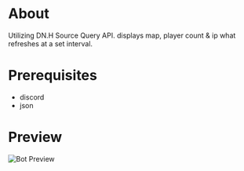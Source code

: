 # About
Utilizing DN.H Source Query API. displays map, player count &amp; ip what refreshes at a set interval.

# Prerequisites
- discord
- json

# Preview
![Bot Preview](https://i.gyazo.com/527b7dd13d9dd32f017211ea3d4f4972.png)
